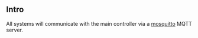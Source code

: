 Intro
-----

All systems will communicate with the main controller via a [mosquitto](https://mosquitto.org/) MQTT server.